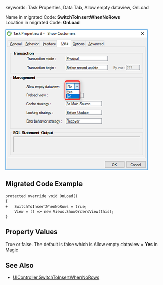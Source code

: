 ﻿keywords: Task Properties, Data Tab, Allow empty dataview, OnLoad

Name in migrated Code: **SwitchToInsertWhenNoRows**  
Location in migrated Code: **OnLoad**  

![](2017-11-15_15h48_39.png) 


## Migrated Code Example

```csdiff   
protected override void OnLoad()
{
+   SwitchToInsertWhenNoRows = true;
    View = () => new Views.ShowOrdersView(this);
}
```  

## Property Values

True or false. The default is false which is Allow empty dataview = **Yes** in Magic


## See Also
* [UIController.SwitchToInsertWhenNoRows](http://www.fireflymigration.com/reference/html/P_Firefly_Box_UIController_SwitchToInsertWhenNoRows.htm) 